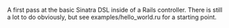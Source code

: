 A first pass at the basic Sinatra DSL inside of a Rails controller. There is
still a lot to do obviously, but see examples/hello_world.ru for a starting
point.
